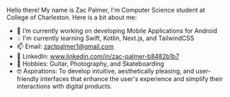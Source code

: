 Hello there! My name is Zac Palmer, I'm Computer Science student at College of Charleston. Here is a bit about me:
- 📱 I’m currently working on developing Mobile Applications for Android
- 💡 I'm currently learning Swift, Kotlin, Next.js, and TailwindCSS
- 📫 Email: zactpalmer1@gmail.com
- 🔗 LinkedIn: www.linkedin.com/in/zac-palmer-b8482b1b7
- 🤙 Hobbies: Guitar, Photography, and Skateboarding 
- 🤓 Aspirations: To develop intuitive, aesthetically pleasing, and user-friendly interfaces that enhance the user's experience and simplify their interactions with digital products.


